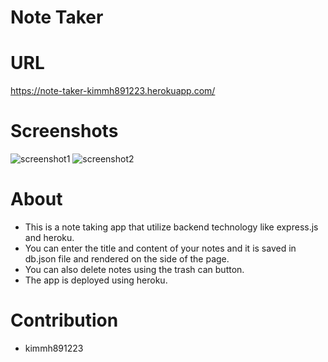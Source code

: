 # Note Taker

# URL
https://note-taker-kimmh891223.herokuapp.com/

# Screenshots
![screenshot1](https://github.com/kimmh891223/note_taker/assets/125617951/3fbc22c3-aff1-4a50-b0db-60f997e57616)
![screenshot2](https://github.com/kimmh891223/note_taker/assets/125617951/095ec2ac-2cad-4389-abf2-681ffdec7860)

# About
- This is a note taking app that utilize backend technology like express.js and heroku.
- You can enter the title and content of your notes and it is saved in db.json file and rendered on the side of the page.
- You can also delete notes using the trash can button.
- The app is deployed using heroku.

# Contribution
- kimmh891223
